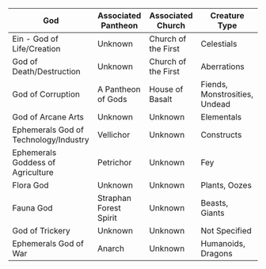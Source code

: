 
| God                    | Associated Pantheon            | Associated Church          | Creature Type                        |
|------------------------|--------------------------------|-----------------------------|--------------------------------------|
| Ein - God of Life/Creation   | Unknown                        | Church of the First         | Celestials                          |
| God of Death/Destruction | Unknown                       | Church of the First         | Aberrations                         |
| God of Corruption      | A Pantheon of Gods             | House of Basalt             | Fiends, Monstrosities, Undead       |
| God of Arcane Arts     | Unknown                        | Unknown                     | Elementals                          |
| Ephemerals God of Technology/Industry | Vellichor                    | Unknown                     | Constructs                          |
| Ephemerals Goddess of Agriculture     | Petrichor                      | Unknown                     | Fey                                  |
| Flora God              | Unknown                        | Unknown                     | Plants, Oozes                       |
| Fauna God              | Straphan Forest Spirit         | Unknown                     | Beasts, Giants                      |
| God of Trickery        | Unknown                        | Unknown                     | Not Specified                       |
| Ephemerals God of War             | Anarch                         | Unknown                     | Humanoids, Dragons                  |

